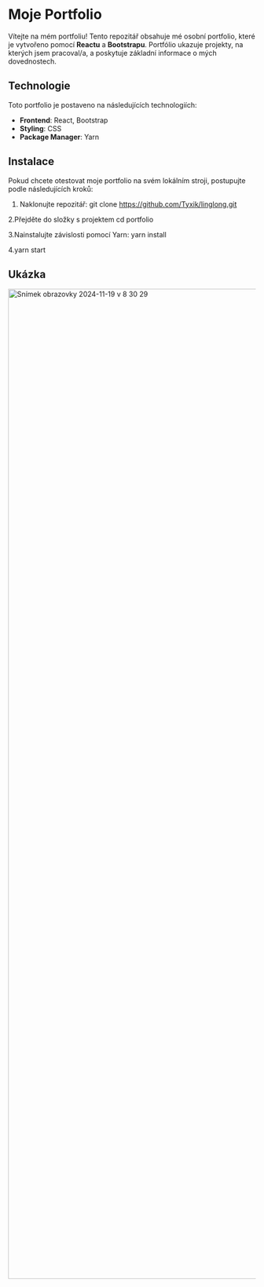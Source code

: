 # Moje Portfolio

Vítejte na mém portfoliu! Tento repozitář obsahuje mé osobní portfolio, které je vytvořeno pomocí **Reactu** a **Bootstrapu**. Portfólio ukazuje projekty, na kterých jsem pracoval/a, a poskytuje základní informace o mých dovednostech.


## Technologie

Toto portfolio je postaveno na následujících technologiích:

- **Frontend**: React, Bootstrap
- **Styling**: CSS
- **Package Manager**: Yarn

## Instalace

Pokud chcete otestovat moje portfolio na svém lokálním stroji, postupujte podle následujících kroků:

1. Naklonujte repozitář:
 git clone https://github.com/Tyxik/linglong.git

2.Přejděte do složky s projektem
cd portfolio

3.Nainstalujte závislosti pomocí Yarn:
yarn install

4.yarn start

## Ukázka
<img width="2016" alt="Snímek obrazovky 2024-11-19 v 8 30 29" src="https://github.com/user-attachments/assets/f625dd42-1fe0-405a-b74f-58ba17f3abb5">
